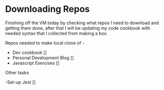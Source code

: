 # Downloading Repos

Finishing off the VM today by checking what repos I need to download and getting them done, after that I will be updating my code cookbook with needed syntax that I collected from making a box.

Repos needed to make local clone of - 

- Dev cookbook []
- Personal Development Blog []
- Javascript Exercises []

Other tasks

-Set-up Jest []